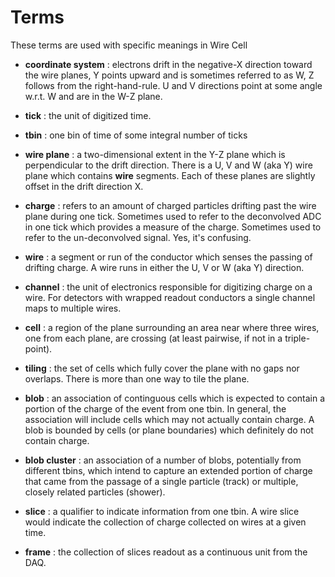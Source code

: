 # <a name="terms"></a>Terms

These terms are used with specific meanings in Wire Cell

- **coordinate system**
: electrons drift in the negative-X direction toward the wire planes, Y points upward and is sometimes referred to as W, Z follows from the right-hand-rule.  U and V directions point at some angle w.r.t. W and are in the W-Z plane.

- **tick**
: the unit of digitized time.

- **tbin**
: one bin of time of some integral number of ticks

- **wire plane**
: a two-dimensional extent in the Y-Z plane which is perpendicular to the drift direction.  There is a U, V and W (aka Y) wire plane which contains **wire** segments.  Each of these planes are slightly offset in the drift direction X.

- **charge**
: refers to an amount of charged particles drifting past the wire plane during one tick.  Sometimes used to refer to the deconvolved ADC in one tick which provides a measure of the charge.  Sometimes used to refer to the un-deconvolved signal.  Yes, it's confusing. 

- **wire**
: a segment or run of the conductor which senses the passing of drifting charge.  A wire runs in either the U, V or W (aka Y) direction.

- **channel**
: the unit of electronics responsible for digitizing charge on a wire.  For detectors with wrapped readout conductors a single channel maps to multiple wires.

- **cell**
: a region of the plane surrounding an area near where three wires, one from each plane, are crossing (at least pairwise, if not in a triple-point).

- **tiling**
: the set of cells which fully cover the plane with no gaps nor overlaps.  There is more than one way to tile the plane.

- **blob**
: an association of continguous cells which is expected to contain a portion of the charge of the event from one tbin.  In general, the association will include cells which may not actually contain charge.  A blob is bounded by cells (or plane boundaries) which definitely do not contain charge.

- **blob cluster**
: an association of a number of blobs, potentially from different tbins, which intend to capture an extended portion of charge that came from the passage of a single particle (track) or multiple, closely related particles (shower).

- **slice**
: a qualifier to indicate information from one tbin.  A wire slice would indicate the collection of charge collected on wires at a given time.

- **frame**
: the collection of slices readout as a continuous unit from the DAQ. 
